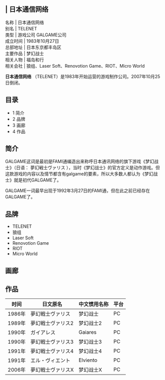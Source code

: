 |  日本通信网络  
---  
名称  |  日本通信网络   
别名  |  TELENET   
类型  |  游戏公司  GALGAME公司   
成立时间  |  1983年10月27日   
总部地址  |  日本东京都丰岛区   
主要作品  |  梦幻战士   
相关人物  |  福岛和行   
相关会社  |  狼组、Laser Soft、Renovotion Game、RIOT、Micro World   
  
**日本通信网络** （TELENET）是1983年开始运营的游戏制作公司。2007年10月25日倒闭。

##  目录

  * 1  简介 
  * 2  品牌 
  * 3  画廊 
  * 4  作品 

##  简介

GALGAME这词是最初是FAMI通编造出来称呼日本通讯网络的旗下游戏《梦幻战士》（日语：  夢幻戦士ヴァリス
），当时《梦幻战士》的官方定义是动作游戏。但这款游戏的内容以及情节都含有galgame的要素，所以大多数人都认为《梦幻战士》就是初代GALGAME了。

GALGAME一词最早出现于1992年3月27日的FAMI通，但在此之前已经存在GALGAME了。

##  品牌

  * TELENET 
  * 狼组 
  * Laser Soft 
  * Renovotion Game 
  * RIOT 
  * Micro World 

##  画廊

##  作品

|  时间  |  日文原名  |  中文惯用名称  |  平台   
---|---|---|---  
1986年  |  夢幻戦士ヴァリス  |  梦幻战士  |  PC   
1989年  |  夢幻戦士ヴァリス2  |  梦幻战士2  |  PC   
1990年  |  ガイアレス  |  Gaiares  |  PC   
1990年  |  夢幻戦士ヴァリス3  |  梦幻战士3  |  PC   
1991年  |  夢幻戦士ヴァリス4  |  梦幻战士4  |  PC   
1991年  |  エル・ヴィエント  |  Elviento  |  PC   
2006年  |  夢幻戦士ヴァリスX  |  梦幻战士X  |  PC 

